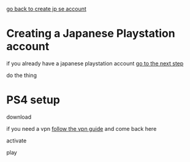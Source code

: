 [go back to create jp se account](README?id=next-step)

# Creating a Japanese Playstation account

if you already have a japanese playstation account [go to the next step](ps4?id=ps4-setup)

do the thing

# PS4 setup

download

if you need a vpn <a href="#/vpn" target="_blank">follow the vpn guide</a> and come back here

activate

play